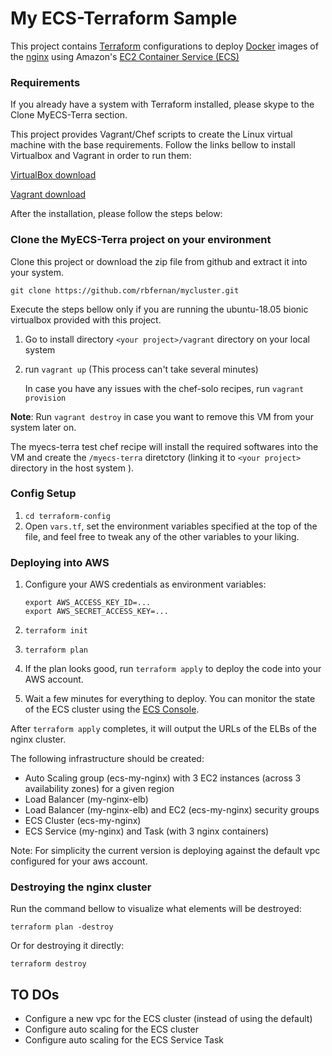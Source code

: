 # My ECS-Terraform Sample

This project contains [Terraform](https://www.terraform.io/) configurations to deploy [Docker](https://www.docker.com/)
images of the [nginx]() using Amazon's [EC2 Container Service (ECS)](https://aws.amazon.com/ecs/)

### Requirements
If you already have a system with Terraform installed, please skype to the Clone MyECS-Terra section.

This project provides Vagrant/Chef scripts to create the Linux virtual machine with the base requirements. Follow the links bellow to install Virtualbox and Vagrant in order to run them:

[VirtualBox download](https://www.virtualbox.org/)

[Vagrant download](https://www.vagrantup.com/downloads.html)

After the installation, please follow the steps below:

### Clone the MyECS-Terra project on your environment
Clone this project or download the zip file from github and extract it into your system.

`git clone https://github.com/rbfernan/mycluster.git`

Execute the steps bellow only if you are running the ubuntu-18.05 bionic virtualbox provided with this project.

1. Go to install directory `<your project>/vagrant` directory on your local system
2. run `vagrant up`   (This process can't take several minutes)

    In case you have any issues with the chef-solo recipes, run `vagrant provision`

**Note**: Run `vagrant destroy` in case you want to remove this VM from your system later on.

The myecs-terra test chef recipe will install  the required softwares  into the VM and create the `/myecs-terra` diretctory (linking it to `<your project>` directory in the host system ).

### Config Setup

1. `cd terraform-config`
1. Open `vars.tf`, set the environment variables specified at the top of the file, and feel free to tweak any of the
   other variables to your liking.

### Deploying into AWS

1. Configure your AWS credentials as environment variables:
   
    ```
    export AWS_ACCESS_KEY_ID=...
    export AWS_SECRET_ACCESS_KEY=...
    ```
   
1. `terraform init`

1. `terraform plan`

1. If the plan looks good, run `terraform apply` to deploy the code into your AWS account.

1. Wait a few minutes for everything to deploy. You can monitor the state of the ECS cluster using the [ECS
   Console](https://console.aws.amazon.com/ecs/home).

After `terraform apply` completes, it will output the URLs of the ELBs of the nginx cluster.

The following infrastructure should be created:

- Auto Scaling group (ecs-my-nginx) with 3 EC2 instances (across 3 availability zones) for a given region
- Load Balancer (my-nginx-elb)
- Load Balancer (my-nginx-elb) and EC2 (ecs-my-nginx) security groups
- ECS Cluster (ecs-my-nginx)
- ECS Service (my-nginx) and Task (with 3 nginx containers)

Note: For simplicity the current version is deploying against the default vpc configured for your aws account.


### Destroying the nginx cluster

Run the command bellow to visualize what elements will be destroyed:

`terraform plan -destroy`

Or for destroying it directly:

`terraform destroy`


## TO DOs
 - Configure a new vpc for the ECS cluster (instead of using the default)
 - Configure auto scaling for the ECS cluster
 - Configure auto scaling for the ECS Service Task

